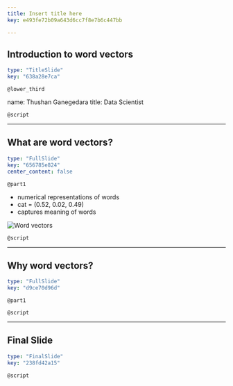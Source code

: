 ```yaml
---
title: Insert title here
key: e493fe72b09a643d6cc7f8e7b6c447bb

---
```

## Introduction to word vectors

```yaml
type: "TitleSlide"
key: "638a28e7ca"
```

`@lower_third`

name: Thushan Ganegedara
title: Data Scientist


`@script`



---
## What are word vectors?

```yaml
type: "FullSlide"
key: "656785e824"
center_content: false
```

`@part1`
* numerical representations of words
 * cat = (0.52, 0.02, 0.49)
* captures meaning of words

![Word vectors](https://assets.datacamp.com/production/repositories/4386/datasets/adbbb8ad19973639cead9f38edb196056f2af8de/ch1_word_vectors_general.png)


`@script`



---
## Why word vectors?

```yaml
type: "FullSlide"
key: "d9ce70d96d"
```

`@part1`



`@script`



---
## Final Slide

```yaml
type: "FinalSlide"
key: "238fd42a15"
```

`@script`


